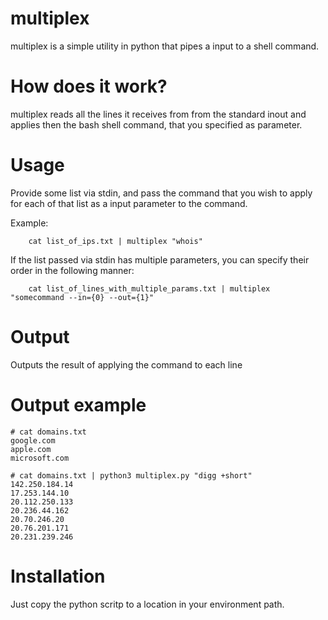 # multiplex

multiplex is a simple utility in python that pipes a input to a shell command.

# How does it work?

multiplex reads all the lines it receives from from the standard inout and applies then the bash shell command, that you specified as parameter.

# Usage

Provide some list via stdin, and pass the command that you wish to apply for each of that list as a input parameter to the command.

Example: 

```
    cat list_of_ips.txt | multiplex "whois"
```

If the list passed via stdin has multiple parameters, you can specify their order in the following manner:

```
    cat list_of_lines_with_multiple_params.txt | multiplex "somecommand --in={0} --out={1}"
```

# Output

Outputs the result of applying the command to each line

# Output example

```
# cat domains.txt                        
google.com
apple.com
microsoft.com

# cat domains.txt | python3 multiplex.py "digg +short"
142.250.184.14
17.253.144.10
20.112.250.133
20.236.44.162
20.70.246.20
20.76.201.171
20.231.239.246
```

# Installation

Just copy the python scritp to a location in your environment path.
